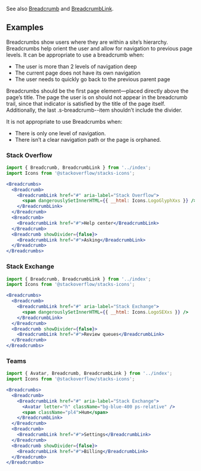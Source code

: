 See also [Breadcrumb](/#/Stacks/Breadcrumb) and [BreadcrumbLink](/#/Stacks/BreadcrumbLink).

## Examples

Breadcrumbs show users where they are within a site’s hierarchy. Breadcrumbs help orient the user and allow for navigation to previous page levels. It can be appropriate to use a breadcrumb when:

- The user is more than 2 levels of navigation deep
- The current page does not have its own navigation
- The user needs to quickly go back to the previous parent page

Breadcrumbs should be the first page element—placed directly above the page’s title. The page the user is on should not appear in the breadcrumb trail, since that indicator is satisfied by the title of the page itself. Additionally, the last .s-breadcrumb--item shouldn’t include the divider.

It is not appropriate to use Breadcrumbs when:

- There is only one level of navigation.
- There isn’t a clear navigation path or the page is orphaned.

### Stack Overflow

```jsx padded
import { Breadcrumb, BreadcrumbLink } from '../index';
import Icons from '@stackoverflow/stacks-icons';

<Breadcrumbs>
  <Breadcrumb>
    <BreadcrumbLink href="#" aria-label="Stack Overflow">
      <span dangerouslySetInnerHTML={{ __html: Icons.LogoGlyphXxs }} />
    </BreadcrumbLink>
  </Breadcrumb>
  <Breadcrumb>
    <BreadcrumbLink href="#">Help center</BreadcrumbLink>
  </Breadcrumb>
  <Breadcrumb showDivider={false}>
    <BreadcrumbLink href="#">Asking</BreadcrumbLink>
  </Breadcrumb>
</Breadcrumbs>
```

### Stack Exchange

```jsx padded
import { Breadcrumb, BreadcrumbLink } from '../index';
import Icons from '@stackoverflow/stacks-icons';

<Breadcrumbs>
  <Breadcrumb>
    <BreadcrumbLink href="#" aria-label="Stack Exchange">
      <span dangerouslySetInnerHTML={{ __html: Icons.LogoSEXxs }} />
    </BreadcrumbLink>
  </Breadcrumb>
  <Breadcrumb showDivider={false}>
    <BreadcrumbLink href="#">Review queues</BreadcrumbLink>
  </Breadcrumb>
</Breadcrumbs>
```

### Teams
```jsx padded
import { Avatar, Breadcrumb, BreadcrumbLink } from '../index';
import Icons from '@stackoverflow/stacks-icons';

<Breadcrumbs>
  <Breadcrumb>
    <BreadcrumbLink href="#" aria-label="Stack Exchange">
      <Avatar letter="h" className="bg-blue-400 ps-relative" />
      <span className="pl4">Hum</span>
    </BreadcrumbLink>
  </Breadcrumb>
  <Breadcrumb>
    <BreadcrumbLink href="#">Settings</BreadcrumbLink>
  </Breadcrumb>
  <Breadcrumb showDivider={false}>
    <BreadcrumbLink href="#">Billing</BreadcrumbLink>
  </Breadcrumb>
</Breadcrumbs>
```
